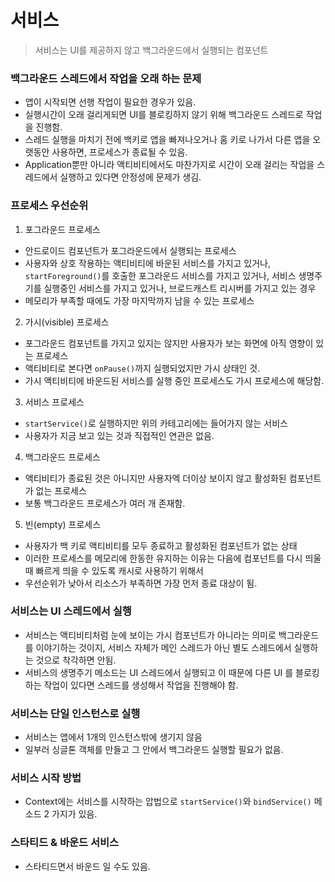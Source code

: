 # 서비스
> 서비스는 UI를 제공하지 않고 백그라운드에서 실행되는 컴포넌트

### 백그라운드 스레드에서 작업을 오래 하는 문제
* 앱이 시작되면 선행 작업이 필요한 경우가 있음.
* 실행시간이 오래 걸리게되면 UI를 블로킹하지 않기 위해 백그라운드 스레드로 작업을 진행함.
* 스레드 실행을 마치기 전에 백키로 앱을 빠져나오거나 홈 키로 나가서 다른 앱을 오랫동안 사용하면, 프로세스가 종료될 수 있음.
* Application뿐만 아니라 액티비티에서도 마찬가지로 시간이 오래 걸리는 작업을 스레드에서 실행하고 있다면 안정성에 문제가 생김.


### 프로세스 우선순위
1. 포그라운드 프로세스
* 안드로이드 컴포넌트가 포그라운드에서 실행되는 프로세스
* 사용자와 상호 작용하는 액티비티에 바운된 서비스를 가지고 있거나, `startForeground()`를 호출한 포그라운드 서비스를 가지고 있거나, 서비스 생명주기를 실행중인 서비스를 가지고 있거나, 브로드캐스트 리시버를 가지고 있는 경우
* 메모리가 부족할 때에도 가장 마지막까지 남을 수 있는 프로세스
2. 가시(visible) 프로세스
* 포그라운드 컴포넌트를 가지고 있지는 않지만 사용자가 보는 화면에 아직 영향이 있는 프로세스
* 액티비티로 본다면 `onPause()`까지 실행되었지만 가시 상태인 것.
* 가시 액티비티에 바운드된 서비스를 실행 중인 프로세스도 가시 프로세스에 해당함.
3. 서비스 프로세스
* `startService()`로 실행하지만 위의 카테고리에는 들어가지 않는 서비스
* 사용자가 지금 보고 있는 것과 직접적인 연관은 없음.
4. 백그라운드 프로세스
* 액티비티가 종료된 것은 아니지만 사용자엑 더이상 보이지 않고 활성화된 컴포넌트가 없는 프로세스
* 보통 백그라운드 프로세스가 여러 개 존재함.
5. 빈(empty) 프로세스
* 사용자가 백 키로 액티비티를 모두 종료하고 활성화된 컴포넌트가 없는 상태
* 이러한 프로세스를 메모리에 한동한 유지하는 이유는 다음에 컴포넌트를 다시 띄울때 빠르게 띄을 수 있도록 캐시로 사용하기 위해서
* 우선순위가 낮아서 리소스가 부족하면 가장 먼저 종료 대상이 됨.
  
### 서비스는 UI 스레드에서 실행
* 서비스는 액티비티처럼 눈에 보이는 가시 컴포넌트가 아니라는 의미로 백그라운드를 이야기하는 것이지, 서비스 자체가 메인 스레드가 아닌 별도 스레드에서 실행하는 것으로 착각하면 안됨.
* 서비스의 생명주기 메소드는 UI 스레드에서 실행되고 이 때문에 다른 UI 를 블로킹하는 작업이 있다면 스레드를 생성해서 작업을 진행해야 함.

### 서비스는 단일 인스턴스로 실행
* 서비스는 앱에서 1개의 인스턴스밖에 생기지 않음
* 일부러 싱글톤 객체를 만들고 그 안에서 백그라운드 실행할 필요가 없음.

### 서비스 시작 방법
* Context에는 서비스를 시작하는 압법으로 `startService()`와 `bindService()` 메소드 2 가지가 있음.
  
### 스타티드 & 바운드 서비스
* 스타티드면서 바운드 일 수도 있음.